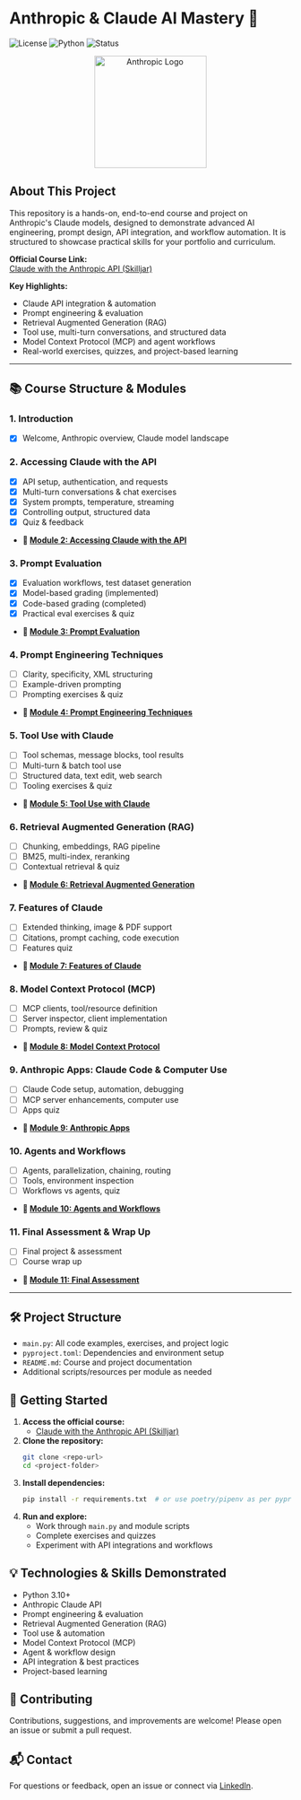 
# Anthropic & Claude AI Mastery 🚀

![License](https://img.shields.io/badge/license-MIT-blue.svg)
![Python](https://img.shields.io/badge/python-3.10%2B-blue)
![Status](https://img.shields.io/badge/status-Active-brightgreen)

<p align="center">
  <img src="https://upload.wikimedia.org/wikipedia/commons/4/4f/Anthropic_logo.svg" alt="Anthropic Logo" width="200"/>
</p>

## About This Project


This repository is a hands-on, end-to-end course and project on Anthropic's Claude models, designed to demonstrate advanced AI engineering, prompt design, API integration, and workflow automation. It is structured to showcase practical skills for your portfolio and curriculum.

**Official Course Link:**  
[Claude with the Anthropic API (Skilljar)](https://anthropic.skilljar.com/claude-with-the-anthropic-api)

**Key Highlights:**
- Claude API integration & automation
- Prompt engineering & evaluation
- Retrieval Augmented Generation (RAG)
- Tool use, multi-turn conversations, and structured data
- Model Context Protocol (MCP) and agent workflows
- Real-world exercises, quizzes, and project-based learning

---


## 📚 Course Structure & Modules


### 1. Introduction
- [x] Welcome, Anthropic overview, Claude model landscape


### 2. Accessing Claude with the API
- [x] API setup, authentication, and requests
- [x] Multi-turn conversations & chat exercises
- [x] System prompts, temperature, streaming
- [x] Controlling output, structured data
- [x] Quiz & feedback
- **📁 [Module 2: Accessing Claude with the API](./module_2/)**


### 3. Prompt Evaluation
- [x] Evaluation workflows, test dataset generation
- [x] Model-based grading (implemented)
- [x] Code-based grading (completed)
- [x] Practical eval exercises & quiz
- **📁 [Module 3: Prompt Evaluation](./module_3/)**


### 4. Prompt Engineering Techniques
- [ ] Clarity, specificity, XML structuring
- [ ] Example-driven prompting
- [ ] Prompting exercises & quiz
- **📁 [Module 4: Prompt Engineering Techniques](./module_4/)**


### 5. Tool Use with Claude
- [ ] Tool schemas, message blocks, tool results
- [ ] Multi-turn & batch tool use
- [ ] Structured data, text edit, web search
- [ ] Tooling exercises & quiz
- **📁 [Module 5: Tool Use with Claude](./module_5/)**


### 6. Retrieval Augmented Generation (RAG)
- [ ] Chunking, embeddings, RAG pipeline
- [ ] BM25, multi-index, reranking
- [ ] Contextual retrieval & quiz
- **📁 [Module 6: Retrieval Augmented Generation](./module_6/)**


### 7. Features of Claude
- [ ] Extended thinking, image & PDF support
- [ ] Citations, prompt caching, code execution
- [ ] Features quiz
- **📁 [Module 7: Features of Claude](./module_7/)**


### 8. Model Context Protocol (MCP)
- [ ] MCP clients, tool/resource definition
- [ ] Server inspector, client implementation
- [ ] Prompts, review & quiz
- **📁 [Module 8: Model Context Protocol](./module_8/)**


### 9. Anthropic Apps: Claude Code & Computer Use
- [ ] Claude Code setup, automation, debugging
- [ ] MCP server enhancements, computer use
- [ ] Apps quiz
- **📁 [Module 9: Anthropic Apps](./module_9/)**


### 10. Agents and Workflows
- [ ] Agents, parallelization, chaining, routing
- [ ] Tools, environment inspection
- [ ] Workflows vs agents, quiz
- **📁 [Module 10: Agents and Workflows](./module_10/)**


### 11. Final Assessment & Wrap Up
- [ ] Final project & assessment
- [ ] Course wrap up
- **📁 [Module 11: Final Assessment](./module_11/)**


---


## 🛠️ Project Structure
- `main.py`: All code examples, exercises, and project logic
- `pyproject.toml`: Dependencies and environment setup
- `README.md`: Course and project documentation
- Additional scripts/resources per module as needed


## 📖 Getting Started
1. **Access the official course:**
   - [Claude with the Anthropic API (Skilljar)](https://anthropic.skilljar.com/claude-with-the-anthropic-api)
2. **Clone the repository:**
   ```bash
   git clone <repo-url>
   cd <project-folder>
   ```
3. **Install dependencies:**
   ```bash
   pip install -r requirements.txt  # or use poetry/pipenv as per pyproject.toml
   ```
4. **Run and explore:**
   - Work through `main.py` and module scripts
   - Complete exercises and quizzes
   - Experiment with API integrations and workflows


## 💡 Technologies & Skills Demonstrated
- Python 3.10+
- Anthropic Claude API
- Prompt engineering & evaluation
- Retrieval Augmented Generation (RAG)
- Tool use & automation
- Model Context Protocol (MCP)
- Agent & workflow design
- API integration & best practices
- Project-based learning


## 🤝 Contributing
Contributions, suggestions, and improvements are welcome! Please open an issue or submit a pull request.

## 📬 Contact
For questions or feedback, open an issue or connect via [LinkedIn](http://linkedin.com/in/pedro-henrique-bruning).
